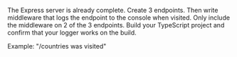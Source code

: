 The Express server is already complete. Create 3 endpoints. Then write middleware that logs the endpoint to the console when visited. Only include the middleware on 2 of the 3 endpoints. Build your TypeScript project and confirm that your logger works on the build.

Example: "/countries was visited"